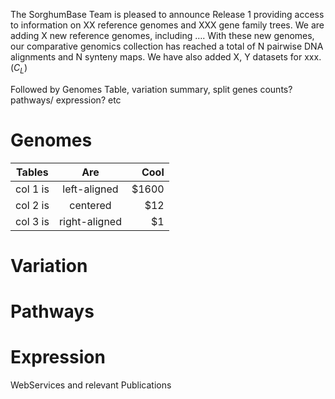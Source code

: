 The SorghumBase Team is pleased to announce Release 1 providing access to information on XX reference genomes and XXX gene family trees. We are adding X new reference genomes, including …. With these new genomes, our comparative genomics collection has reached a total of N pairwise DNA alignments and N synteny maps. We have also added X, Y datasets for xxx. ($C_L$)

Followed by Genomes Table, variation summary, split genes counts?  pathways/ expression? etc
# Genomes
| Tables   |      Are      |  Cool |
|----------|:-------------:|------:|
| col 1 is |  left-aligned | $1600 |
| col 2 is |    centered   |   $12 |
| col 3 is | right-aligned |    $1 |


# Variation
# Pathways
# Expression
WebServices and relevant Publications
